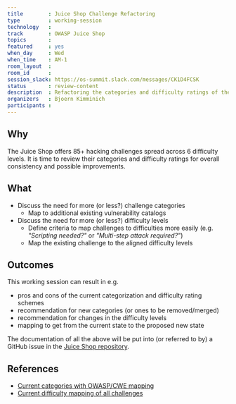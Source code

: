 ```yaml
---
title        : Juice Shop Challenge Refactoring
type         : working-session
technology   :
track        : OWASP Juice Shop
topics       :
featured     : yes
when_day     : Wed
when_time    : AM-1
room_layout  :
room_id      :
session_slack: https://os-summit.slack.com/messages/CK1D4FCSK
status       : review-content
description  : Refactoring the categories and difficulty ratings of the OWASP Juice Shop challenges
organizers   : Bjoern Kimminich
participants :
---
```


## Why

The Juice Shop offers 85+ hacking challenges spread across 6 difficulty
levels. It is time to review their categories and difficulty ratings for
overall consistency and possible improvements.

## What

* Discuss the need for more (or less?) challenge categories
  * Map to additional existing vulnerability catalogs
* Discuss the need for more (or less?) difficulty levels
  * Define criteria to map challenges to difficulties more easily (e.g.
    _"Scripting needed?"_ or _"Multi-step attack required?"_)
  * Map the existing challenge to the aligned difficulty levels

## Outcomes

This working session can result in e.g.
* pros and cons of the current categorization and difficulty rating
  schemes
* recommendation for new categories (or ones to be removed/merged)
* recommendation for changes in the difficulty levels
* mapping to get from the current state to the proposed new state

The documentation of all the above will be put into (or referred to by)
a GitHub issue in the
[Juice Shop repository](https://github.com/bkimminich/juice-shop).

## References

* [Current categories with OWASP/CWE mapping](https://bkimminich.gitbooks.io/pwning-owasp-juice-shop/content/part1/categories.html)
* [Current difficulty mapping of all challenges](https://bkimminich.gitbooks.io/pwning-owasp-juice-shop/content/part2/)
